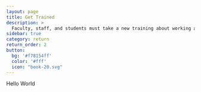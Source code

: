 ```yaml
---
layout: page
title: Get Trained
description: >
  Faculty, staff, and students must take a new training about working and learning amid COVID-19.  
sidebar: true
category: return
return_order: 2
button:
  bg: '#f78154ff'
  color: '#fff'
  icon: "book-20.svg"
---
```


Hello World
